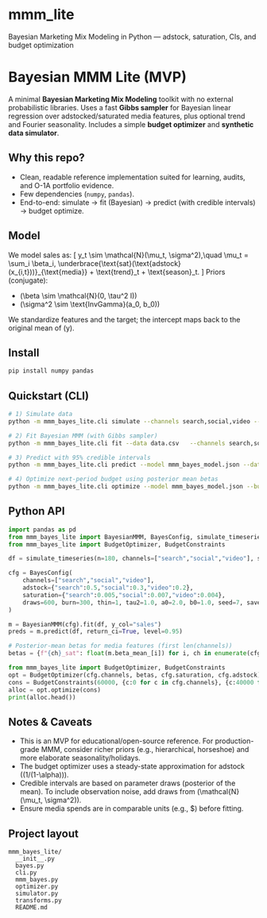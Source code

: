# mmm_lite
Bayesian Marketing Mix Modeling in Python — adstock, saturation, CIs, and budget optimization

# Bayesian MMM Lite (MVP)

A minimal **Bayesian Marketing Mix Modeling** toolkit with no external probabilistic libraries.
Uses a fast **Gibbs sampler** for Bayesian linear regression over adstocked/saturated media features,
plus optional trend and Fourier seasonality. Includes a simple **budget optimizer** and **synthetic data simulator**.

## Why this repo?
- Clean, readable reference implementation suited for learning, audits, and O-1A portfolio evidence.
- Few dependencies (`numpy`, `pandas`).
- End-to-end: simulate → fit (Bayesian) → predict (with credible intervals) → budget optimize.

## Model
We model sales as:
\[ y_t \sim \mathcal{N}(\mu_t, \sigma^2),\quad \mu_t = \sum_i \beta_i\, \underbrace{\text{sat}(\text{adstock}(x_{i,t}))}_{\text{media}} + \text{trend}_t + \text{season}_t. \]
Priors (conjugate):
- \(\beta \sim \mathcal{N}(0, \tau^2 I)\)
- \(\sigma^2 \sim \text{InvGamma}(a_0, b_0)\)

We standardize features and the target; the intercept maps back to the original mean of \(y\).

## Install
```bash
pip install numpy pandas
```

## Quickstart (CLI)
```bash
# 1) Simulate data
python -m mmm_bayes_lite.cli simulate --channels search,social,video --n 220 --out data.csv

# 2) Fit Bayesian MMM (with Gibbs sampler)
python -m mmm_bayes_lite.cli fit --data data.csv   --channels search,social,video   --adstock '{"search":0.5,"social":0.3,"video":0.2}'   --saturation '{"search":0.005,"social":0.007,"video":0.004}'   --draws 800 --burn 400 --tau2 1.0 --a0 2.0 --b0 1.0   --model-out mmm_bayes_model.json

# 3) Predict with 95% credible intervals
python -m mmm_bayes_lite.cli predict --model mmm_bayes_model.json --data data.csv --out preds.csv

# 4) Optimize next-period budget using posterior mean betas
python -m mmm_bayes_lite.cli optimize --model mmm_bayes_model.json --budget 60000 --min 0 --max 40000 --step 500 --out alloc.csv
```

## Python API
```python
import pandas as pd
from mmm_bayes_lite import BayesianMMM, BayesConfig, simulate_timeseries
from mmm_bayes_lite import BudgetOptimizer, BudgetConstraints

df = simulate_timeseries(n=180, channels=["search","social","video"], seed=7)

cfg = BayesConfig(
    channels=["search","social","video"],
    adstock={"search":0.5,"social":0.3,"video":0.2},
    saturation={"search":0.005,"social":0.007,"video":0.004},
    draws=600, burn=300, thin=1, tau2=1.0, a0=2.0, b0=1.0, seed=7, save_draws=300
)

m = BayesianMMM(cfg).fit(df, y_col="sales")
preds = m.predict(df, return_ci=True, level=0.95)

# Posterior-mean betas for media features (first len(channels))
betas = {f"{ch}_sat": float(m.beta_mean_[i]) for i, ch in enumerate(cfg.channels)}

from mmm_bayes_lite import BudgetOptimizer, BudgetConstraints
opt = BudgetOptimizer(cfg.channels, betas, cfg.saturation, cfg.adstock)
cons = BudgetConstraints(60000, {c:0 for c in cfg.channels}, {c:40000 for c in cfg.channels}, step=500)
alloc = opt.optimize(cons)
print(alloc.head())
```

## Notes & Caveats
- This is an MVP for educational/open-source reference. For production-grade MMM, consider richer priors (e.g., hierarchical, horseshoe) and more elaborate seasonality/holidays.
- The budget optimizer uses a steady-state approximation for adstock (\(1/(1-\alpha)\)).
- Credible intervals are based on parameter draws (posterior of the mean). To include observation noise, add draws from \(\mathcal{N}(\mu_t, \sigma^2)\).
- Ensure media spends are in comparable units (e.g., \$) before fitting.

## Project layout
```
mmm_bayes_lite/
  __init__.py
  bayes.py
  cli.py
  mmm_bayes.py
  optimizer.py
  simulator.py
  transforms.py
  README.md
```
